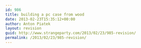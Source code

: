 ```yaml
---
id: 986
title: building a pc case from wood
date: 2013-02-23T15:35:12+00:00
author: Anton Piatek
layout: revision
guid: http://www.strangeparty.com/2013/02/23/985-revision/
permalink: /2013/02/23/985-revision/
---
```

